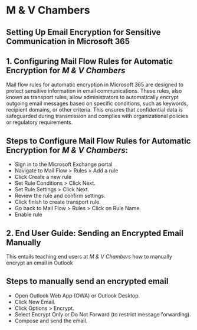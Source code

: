 # M & V Chambers

## Setting Up Email Encryption for Sensitive Communication in Microsoft 365

## 1. Configuring Mail Flow Rules for Automatic Encryption for *M & V Chambers*
Mail flow rules for automatic encryption in Microsoft 365 are designed to protect sensitive information in email communications. These rules, also known as transport rules, allow administrators to automatically encrypt outgoing email messages based on specific conditions, such as keywords, recipient domains, or other criteria. This ensures that confidential data is safeguarded during transmission and complies with organizational policies or regulatory requirements.

## Steps to Configure Mail Flow Rules for Automatic Encryption for *M & V Chambers*:
- Sign in to the Microsoft Exchange portal
- Navigate to Mail Flow > Rules > Add a rule
- Click Create a new rule
- Set Rule Conditions > Click Next.
- Set Rule Settings > Click Next.
- Review the rule and confirm settings.
- Click finish to create transport rule.
- Go back to Mail Flow > Rules > Click on Rule Name
- Enable rule

## 2. End User Guide: Sending an Encrypted Email Manually
This entails teaching end users at *M & V Chambers* how to manually encrypt an email in Outlook

## Steps to manually send an encrypted email
- Open Outlook Web App (OWA) or Outlook Desktop.
- Click New Email.
- Click Options > Encrypt.
- Select Encrypt Only or Do Not Forward (to restrict message forwarding).
- Compose and send the email.









